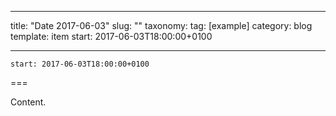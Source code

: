 
---
title: "Date 2017-06-03"
slug: ""
taxonomy:
tag: [example]
category: blog
template: item
start: 2017-06-03T18:00:00+0100

---

``start: 2017-06-03T18:00:00+0100``

===

Content.
